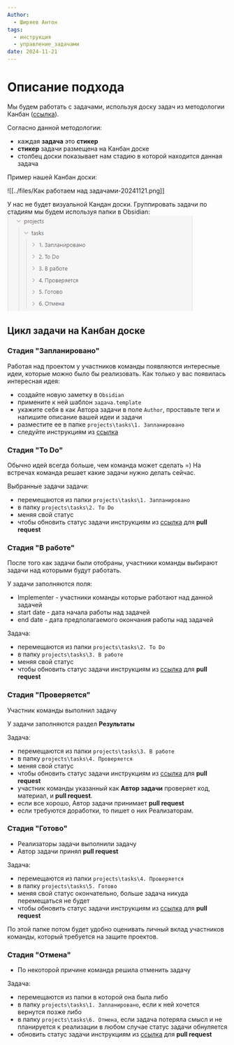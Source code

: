 ```yaml
---
Author:
  - Ширяев Антон
tags:
  - инструкция
  - управление_задачами
date: 2024-11-21
---
```

# Описание подхода

Мы будем работать с задачами, используя доску задач из методологии Канбан ([ссылка](https://practicum.yandex.ru/blog/metodologiya-kanban/)).

Согласно данной методологии:
* каждая **задача** это **стикер** 
* **стикер** задачи размещена на Канбан доске
* столбец доски показывает нам стадию в которой находится данная задача

Пример нашей Канбан доски:

![[../files/Как работаем над задачами-20241121.png]]

У нас не будет визуальной Кандан доски.
Группировать задачи по стадиям мы будем используя папки в Obsidian:
![](../files/Как%20работаем%20над%20задачами-20241121-1.png)
## Цикл задачи на Канбан доске

### Стадия "Запланировано"

Работая над проектом у участников команды появляются интересные идеи, которые можно было бы реализовать.
Как только у вас появилась интересная идея:
* создайте новую заметку в `Obsidian`
* примените к ней шаблон `задача.template`
* укажите себя в как Автора задачи в поле `Author`, проставьте теги и напишите описание вашей идеи и задачи
* разместите ее в папке `projects\tasks\1. Запланировано`
* следуйте инструкциям из [ссылка](Как%20написать%20или%20обновить%20заметку%20в%20Базу%20знаний.md)
### Стадия "To Do"

Обычно идей всегда больше, чем команда может сделать =)
На встречах команда решает какие задачи нужно делать сейчас.

Выбранные задачи задачи:
* перемещаются из папки `projects\tasks\1. Запланировано`
* в папку `projects\tasks\2. To Do`
* меняя свой статус
* чтобы обновить статус задачи инструкциям из [ссылка](Как%20написать%20или%20обновить%20заметку%20в%20Базу%20знаний.md) для **pull request**
### Стадия "В работе"

После того как задачи были отобраны, участники команды выбирают задачи над которыми будут работать.

У задачи заполняются поля:
* Implementer - участники команды которые работают над данной задачей
* start date - дата начала работы над задачей
* end date - дата предполагаемого окончания работы над задачей

Задача:
* перемещаются из папки `projects\tasks\2. To Do`
* в папку `projects\tasks\3. В работе`
* меняя свой статус
* чтобы обновить статус задачи инструкциям из [ссылка](Как%20написать%20или%20обновить%20заметку%20в%20Базу%20знаний.md) для **pull request**
### Стадия "Проверяется"

Участник команды выполнил задачу

У задачи заполняются раздел **Результаты**

Задача:
* перемещаются из папки `projects\tasks\3. В работе`
* в папку `projects\tasks\4. Проверяется`
* меняя свой статус
* чтобы обновить статус задачи инструкциям из [ссылка](Как%20написать%20или%20обновить%20заметку%20в%20Базу%20знаний.md) для **pull request**
* участник команды указанный как **Автор задачи** проверяет код, материал, и **pull request**.
* если все хорошо, Автор задачи принимает **pull request**
* если требуются доработки, то пишет о них Реализаторам.
### Стадия "Готово"

* Реализаторы задачи выполнили задачу
* Автор задачи принял **pull request**

Задача:
* перемещаются из папки `projects\tasks\4. Проверяется`
* в папку `projects\tasks\5. Готово`
* меняя свой статус окончательно, больше задача никуда перемещаться не будет
* чтобы обновить статус задачи инструкциям из [ссылка](Как%20написать%20или%20обновить%20заметку%20в%20Базу%20знаний.md) для **pull request**

По этой папке потом будет удобно оценивать личный вклад участников команды, который требуется на защите проектов.
### Стадия "Отмена"

* По некоторой причине команда решила отменить задачу

Задача:
* перемещаются из папки в которой она была
либо
* в папку `projects\tasks\1. Запланировано`, если к ней хочется вернутся позже
либо
* в папку `projects\tasks\6. Отмена`, если задача потеряла смысл и не планируется к реализации
в любом случае статус задачи обнуляется
* обновить статус задачи инструкциям из [ссылка](Как%20написать%20или%20обновить%20заметку%20в%20Базу%20знаний.md) для **pull request**


